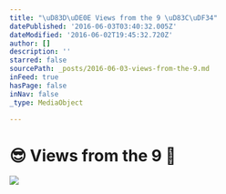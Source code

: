 ```yaml
---
title: "\uD83D\uDE0E Views from the 9 \uD83C\uDF34"
datePublished: '2016-06-03T03:40:32.005Z'
dateModified: '2016-06-02T19:45:32.720Z'
author: []
description: ''
starred: false
sourcePath: _posts/2016-06-03-views-from-the-9.md
inFeed: true
hasPage: false
inNav: false
_type: MediaObject

---
```

# 😎 Views from the 9 🌴
![](https://the-grid-user-content.s3-us-west-2.amazonaws.com/d47a6151-6eb0-4a50-9b39-bc2c512454d6.jpg)